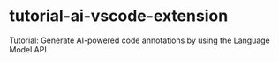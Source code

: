 # tutorial-ai-vscode-extension
Tutorial: Generate AI-powered code annotations by using the Language Model API
